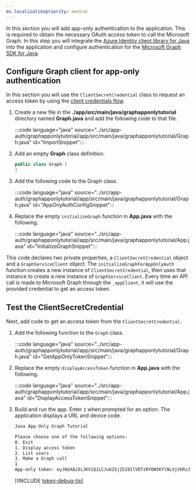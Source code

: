 ```yaml
---
ms.localizationpriority: medium
---
```


<!-- markdownlint-disable MD041 -->

In this section you will add app-only authentication to the application. This is required to obtain the necessary OAuth access token to call the Microsoft Graph. In this step you will integrate the [Azure Identity client library for Java](https://github.com/Azure/azure-sdk-for-java/tree/master/sdk/identity/azure-identity) into the application and configure authentication for the [Microsoft Graph SDK for Java](https://github.com/microsoftgraph/msgraph-sdk-java).

## Configure Graph client for app-only authentication

In this section you will use the `ClientSecretCredential` class to request an access token by using the [client credentials flow](/azure/active-directory/develop/v2-oauth2-client-creds-grant-flow).

1. Create a new file in the **./app/src/main/java/graphapponlytutorial** directory named **Graph.java** and add the following code to that file.

    :::code language="java" source="../src/app-auth/graphapponlytutorial/app/src/main/java/graphapponlytutorial/Graph.java" id="ImportSnippet":::

1. Add an empty **Graph** class definition.

    ```java
    public class Graph {
    }
    ```

1. Add the following code to the Graph class.

    :::code language="java" source="../src/app-auth/graphapponlytutorial/app/src/main/java/graphapponlytutorial/Graph.java" id="AppOnyAuthConfigSnippet":::

1. Replace the empty `initializeGraph` function in **App.java** with the following.

    :::code language="java" source="../src/app-auth/graphapponlytutorial/app/src/main/java/graphapponlytutorial/App.java" id="InitializeGraphSnippet":::

This code declares two private properties, a `ClientSecretCredential` object and a `GraphServiceClient` object. The `initializeGraphForAppOnlyAuth` function creates a new instance of `ClientSecretCredential`, then uses that instance to create a new instance of `GraphServiceClient`. Every time an API call is made to Microsoft Graph through the `_appClient`, it will use the provided credential to get an access token.

## Test the ClientSecretCredential

Next, add code to get an access token from the `ClientSecretCredential`.

1. Add the following function to the `Graph` class.

    :::code language="java" source="../src/app-auth/graphapponlytutorial/app/src/main/java/graphapponlytutorial/Graph.java" id="GetAppOnlyTokenSnippet":::

1. Replace the empty `displayAccessToken` function in **App.java** with the following.

    :::code language="java" source="../src/app-auth/graphapponlytutorial/app/src/main/java/graphapponlytutorial/App.java" id="DisplayAccessTokenSnippet":::

1. Build and run the app. Enter `1` when prompted for an option. The application displays a URL and device code.

    ```bash
    Java App-Only Graph Tutorial

    Please choose one of the following options:
    0. Exit
    1. Display access token
    2. List users
    3. Make a Graph call
    1
    App-only token: eyJ0eXAiOiJKV1QiLCJub25jZSI6IlVDTzRYOWtKYlNLVjVkRzJGenJqd2xvVUcwWS...
    ```

    [!INCLUDE [token-debug-tip](../../shared/token-debug-tip.md)]
